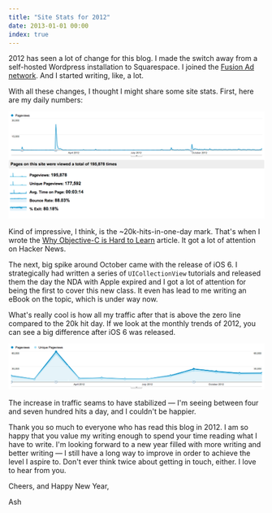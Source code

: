 ```yaml
---
title: "Site Stats for 2012"
date: 2013-01-01 00:00
index: true
---
```


2012 has seen a lot of change for this blog. I made the switch away from a self-hosted Wordpress installation to Squarespace. I joined the [Fusion Ad network](http://fusionads.net). And I started writing, like, a lot.

With all these changes, I thought I might share some site stats. First, here are my daily numbers:

 ![](/img/import/blog/site-stats-for-2012/8A6D81F4CF80438BAE9D136A63659A3A.png)

Kind of impressive, I think, is the ~20k-hits-in-one-day mark. That's when I wrote the [Why Objective-C is Hard to Learn](/blog/why-objective-c-is-hard-to-learn) article. It got a lot of attention on Hacker News.

The next, big spike around October came with the release of iOS 6. I strategically had written a series of `UICollectionView` tutorials and released them the day the NDA with Apple expired and I got a lot of attention for being the first to cover this new class. It even has lead to me writing an eBook on the topic, which is under way now.

What's really cool is how all my traffic after that is above the zero line compared to the 20k hit day. If we look at the monthly trends of 2012, you can see a big difference after iOS 6 was released.

 ![](/img/import/blog/site-stats-for-2012/B6B281E82FB94CAFA6B51A90788352A5.png)

The increase in traffic seams to have stabilized — I'm seeing between four and seven hundred hits a day, and I couldn't be happier.

Thank you so much to everyone who has read this blog in 2012. I am so happy that you value my writing enough to spend your time reading what I have to write. I'm looking forward to a new year filled with more writing and better writing — I still have a long way to improve in order to achieve the level I aspire to. Don't ever think twice about getting in touch, either. I love to hear from you.

Cheers, and Happy New Year,

Ash

<!-- more -->
